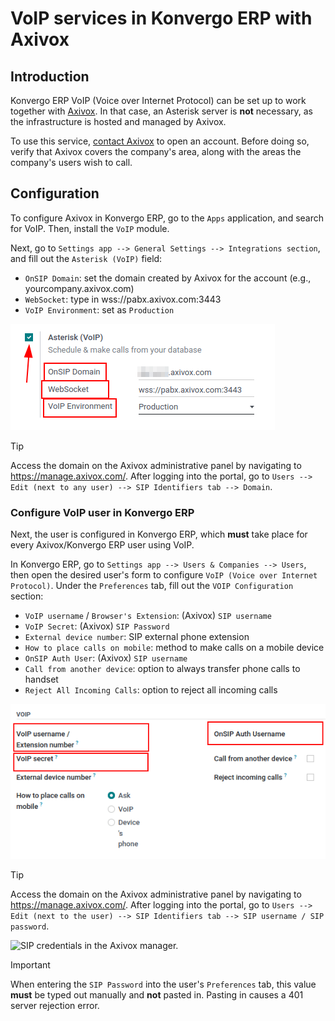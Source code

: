 # VoIP services in Konvergo ERP with Axivox

## Introduction

Konvergo ERP VoIP (Voice over Internet Protocol) can be set up to work together
with [Axivox](https://www.axivox.com/). In that case, an Asterisk server
is **not** necessary, as the infrastructure is hosted and managed by
Axivox.

To use this service, [contact Axivox](https://www.axivox.com/contact/)
to open an account. Before doing so, verify that Axivox covers the
company's area, along with the areas the company's users wish to call.

## Configuration

To configure Axivox in Konvergo ERP, go to the `Apps` application, and search
for <span class="title-ref">VoIP</span>. Then, install the `VoIP`
module.

Next, go to
`Settings app --> General Settings --> Integrations section`, and fill
out the `Asterisk (VoIP)` field:

- `OnSIP Domain`: set the domain created by Axivox for the account
  (e.g., <span class="title-ref">yourcompany.axivox.com</span>)
- `WebSocket`: type in
  <span class="title-ref">wss://pabx.axivox.com:3443</span>
- `VoIP Environment`: set as `Production`

<img src="axivox_config/voip-configuration.png" class="align-center"
alt="Integration of Axivox as VoIP provider in an Konvergo ERP database." />

> [!TIP]
> Access the domain on the Axivox administrative panel by navigating to
> <https://manage.axivox.com/>. After logging into the portal, go to
> `Users -->
> Edit (next to any user) --> SIP Identifiers tab --> Domain`.

### Configure VoIP user in Konvergo ERP

Next, the user is configured in Konvergo ERP, which **must** take place for
every Axivox/Konvergo ERP user using VoIP.

In Konvergo ERP, go to `Settings app --> Users & Companies --> Users`, then open
the desired user's form to configure
`VoIP (Voice over Internet Protocol)`. Under the `Preferences` tab, fill
out the `VOIP Configuration` section:

- `VoIP username` / `Browser's Extension`: (Axivox) `SIP username`
- `VoIP Secret`: (Axivox) `SIP Password`
- `External device number`: SIP external phone extension
- `How to place calls on mobile`: method to make calls on a mobile
  device
- `OnSIP Auth User`: (Axivox) `SIP username`
- `Call from another device`: option to always transfer phone calls to
  handset
- `Reject All Incoming Calls`: option to reject all incoming calls

<img src="axivox_config/odoo-user.png" class="align-center"
alt="Integration of Axivox user in the Konvergo ERP user preference." />

> [!TIP]
> Access the domain on the Axivox administrative panel by navigating to
> <https://manage.axivox.com/>. After logging into the portal, go to
> `Users -->
> Edit (next to the user) --> SIP Identifiers tab --> SIP username / SIP password`.
>
> <img src="axivox_config/manager-sip.png" class="align-center"
> alt="SIP credentials in the Axivox manager." />

> [!IMPORTANT]
> When entering the `SIP Password` into the user's `Preferences` tab,
> this value **must** be typed out manually and **not** pasted in.
> Pasting in causes a <span class="title-ref">401 server rejection
> error</span>.
